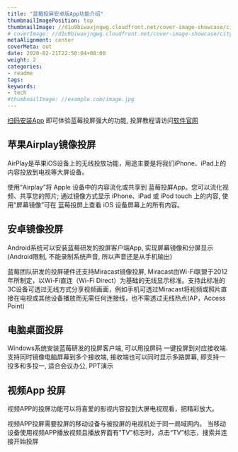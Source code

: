 ```yaml
---
title: "蓝莓投屏安卓版App功能介绍"
thumbnailImagePosition: top
thumbnailImage: //d1u9biwaxjngwg.cloudfront.net/cover-image-showcase/city-750.jpg
# coverImage: //d1u9biwaxjngwg.cloudfront.net/cover-image-showcase/city.jpg
metaAlignment: center
coverMeta: out
date: 2020-02-21T22:50:04+08:00
weight: 2
categories:
- readme
tags:
keywords:
- tech
#thumbnailImage: //example.com/image.jpg
---
```


<!--more-->
 
[扫码安装App](https://www.pgyer.com/SSKV) 即可体验蓝莓投屏强大的功能, 投屏教程请访问[软件官网](http://deeprd.com/) 

## 苹果Airplay镜像投屏

AirPlay是苹果iOS设备上的无线投放功能，用途主要是将我们iPhone、iPad上的内容投放到电视等大屏设备。
 

使用“Airplay”将 Apple 设备中的内容流化或共享到 蓝莓投屏App。您可以流化视频、共享您的照片;
通过镜像方式显示 iPhone、iPad 或 iPod touch 上的内容, 使用“屏幕镜像”可在 蓝莓投屏上查看 iOS 设备屏幕上的所有内容。
 

## 安卓镜像投屏
Android系统可以安装蓝莓研发的投屏客户端App, 实现屏幕镜像和分屏显示(Android限制, 不能录制系统声音, 所以声音还是从手机输出)

蓝莓团队研发的投屏硬件还支持Miracast镜像投屏,  Miracast由Wi-Fi联盟于2012年所制定，以Wi-Fi直连（Wi-Fi Direct）为基础的无线显示标准。支持此标准的3C设备可透过无线方式分享视频画面，例如手机可透过Miracast将视频或照片直接在电视或其他设备播放而无需任何连接线，也不需透过无线热点(AP，Access Point)

## 电脑桌面投屏
Windows系统安装蓝莓研发的投屏客户端, 可以用投屏码 一键投屏到对应接收端. 支持同时镜像电脑屏幕到多个接收端,  接收端也可以同时显示多路屏幕, 即支持一投多和多投一, 适合会议办公, PPT演示

## 视频App 投屏

视频APP的投屏功能可以将喜爱的影视内容投到大屏电视观看，把精彩放大。

视频APP投屏需要投屏的移动设备与被投屏的电视机处于同一局域网内。
当移动设备使用视频APP播放视频且播放界面有"TV"标志时，点击“TV”标志，搜索并连接开始投屏